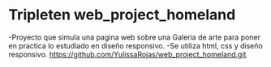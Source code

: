 # Tripleten web_project_homeland
-Proyecto que simula una pagina web sobre una Galeria de arte para poner en practica lo estudiado en diseño responsivo.
-Se utiliza html, css y diseño responsivo.
https://github.com/YulissaRojas/web_project_homeland.git
